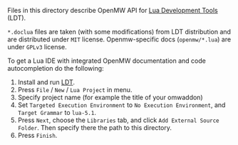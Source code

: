 Files in this directory describe OpenMW API for [Lua Development Tools](https://www.eclipse.org/ldt/) (LDT).

`*.doclua` files are taken (with some modifications) from LDT distribution and are distributed under `MIT` license.
Openmw-specific docs (`openmw/*.lua`) are under `GPLv3` license.

To get a Lua IDE with integrated OpenMW documentation and code autocompletion do the following:

1. Install and run [LDT](https://www.eclipse.org/ldt/#installation).
2. Press `File` / `New` / `Lua Project` in menu.
3. Specify project name (for example the title of your omwaddon)
4. Set `Targeted Execution Environment` to `No Execution Environment`, and `Target Grammar` to `lua-5.1`.
5. Press `Next`, choose the `Libraries` tab, and click `Add External Source Folder`. Then specify there the path to this directory.
6. Press `Finish`.
